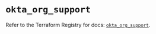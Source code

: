 # `okta_org_support`

Refer to the Terraform Registry for docs: [`okta_org_support`](https://registry.terraform.io/providers/okta/okta/4.11.0/docs/resources/org_support).
